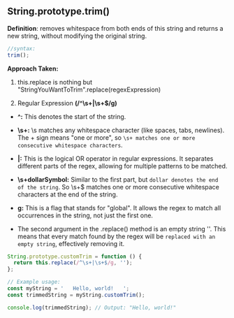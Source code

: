 ## String.prototype.trim()

**Definition**: removes whitespace from both ends of this string and returns a new string, without modifying the original string.

```js
//syntax:
trim();
```

<strong>Approach Taken:</strong>

1. this.replace is nothing but "StringYouWantToTrim".replace(regexExpression)

2. Regular Expression **(/^\s+|\s+$/g)**

- **^:** This denotes the start of the string.
- **\s+:** \s matches any whitespace character (like spaces, tabs, newlines). The + sign means "one or more", so `\s+ matches one or more consecutive whitespace characters`.
- **|:** This is the logical OR operator in regular expressions. It separates different parts of the regex, allowing for multiple patterns to be matched.
- **\s+dollarSymbol:** Similar to the first part, but `dollar denotes the end of the string`. So \s+$ matches one or more consecutive whitespace characters at the end of the string.
- **g:** This is a flag that stands for "global". It allows the regex to match all occurrences in the string, not just the first one.

- The second argument in the .replace() method is an empty string ''. This means that every match found by the regex will be `replaced with an empty string`, effectively removing it.

```js
String.prototype.customTrim = function () {
  return this.replace(/^\s+|\s+$/g, '');
};

// Example usage:
const myString = '   Hello, world!   ';
const trimmedString = myString.customTrim();

console.log(trimmedString); // Output: "Hello, world!"
```
